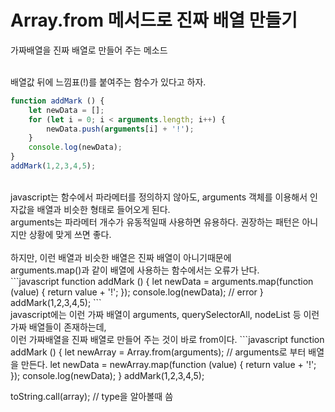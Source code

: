 # Array.from 메서드로 진짜 배열 만들기
가짜배열을 진짜 배열로 만들어 주는 메소드
<br><br>

배열값 뒤에 느낌표(!)를 붙여주는 함수가 있다고 하자.
```javascript
function addMark () {
    let newData = [];
    for (let i = 0; i < arguments.length; i++) {
        newData.push(arguments[i] + '!');
    }
    console.log(newData);
}
addMark(1,2,3,4,5);
```
<br>
javascript는 함수에서 파라메터를 정의하지 않아도, arguments 객체를 이용해서 인자값을 배열과 비슷한 형태로 들어오게 된다.<br>
arguments는 파라메터 개수가 유동적일때 사용하면 유용하다. 권장하는 패턴은 아니지만 상황에 맞게 쓰면 좋다.<br>
<br>
하지만, 이런 배열과 비슷한 배열은 진짜 배열이 아니기때문에<br>
arguments.map()과 같이 배열에 사용하는 함수에서는 오류가 난다.<br>
```javascript
function addMark () {
    let newData = arguments.map(function (value) {
        return value + '!';
    });
    console.log(newData);	// error
}
addMark(1,2,3,4,5);
```
<br>
javascript에는 이런 가짜 배열이 arguments, querySelectorAll, nodeList 등 이런 가짜 배열들이 존재하는데,<br>
이런 가짜배열을 진짜 배열로 만들어 주는 것이 바로 from이다.
```javascript
function addMark () {
    let newArray = Array.from(arguments);	// arguments로 부터 배열을 만든다.
    let newData = newArray.map(function (value) {
        return value + '!';
    });
    console.log(newData);
}
addMark(1,2,3,4,5);

toString.call(array);	// type을 알아볼때 씀
```
